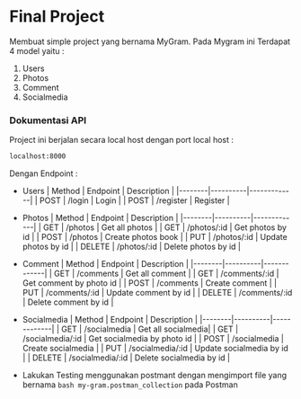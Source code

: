 # Final Project

Membuat simple project yang bernama MyGram. Pada Mygram ini Terdapat 4 model yaitu :

1. Users
2. Photos
3. Comment
4. Socialmedia

### Dokumentasi API

Project ini berjalan secara local host dengan port local host :

```bash
localhost:8000
```

Dengan Endpoint :

- Users
  | Method | Endpoint | Description |
  |--------|----------|-------------|
  | POST | /login | Login |
  | POST | /register | Register |

- Photos
  | Method | Endpoint | Description |
  |--------|----------|-------------|
  | GET | /photos | Get all photos |
  | GET | /photos/:id | Get photos by id |
  | POST | /photos | Create photos book |
  | PUT | /photos/:id | Update photos by id |
  | DELETE | /photos/:id | Delete photos by id |

- Comment
  | Method | Endpoint | Description |
  |--------|----------|-------------|
  | GET | /comments | Get all comment |
  | GET | /comments/:id | Get comment by photo id |
  | POST | /comments | Create comment |
  | PUT | /comments/:id | Update comment by id |
  | DELETE | /comments/:id | Delete comment by id |

- Socialmedia
  | Method | Endpoint | Description |
  |--------|----------|-------------|
  | GET | /socialmedia | Get all socialmedia|
  | GET | /socialmedia/:id | Get socialmedia by photo id |
  | POST | /socialmedia | Create socialmedia |
  | PUT | /socialmedia/:id | Update socialmedia by id |
  | DELETE | /socialmedia/:id | Delete socialmedia by id |

- Lakukan Testing menggunakan postmant dengan mengimport file yang bernama `bash my-gram.postman_collection` pada Postman
